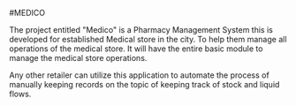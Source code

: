 #MEDICO

The project entitled "Medico" is a Pharmacy Management System this is developed for established Medical store in the city. To help them manage all operations of the medical store. It will have the entire basic module to manage the medical store operations. 

Any other retailer can utilize this application to automate the process of manually keeping records on the topic of keeping track of stock and liquid flows.
